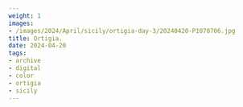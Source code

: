 ```yaml
---
weight: 1
images:
- /images/2024/April/sicily/ortigia-day-3/20240420-P1070706.jpg
title: Ortigia.
date: 2024-04-20
tags:
- archive
- digital
- color
- ortigia
- sicily
---
```



